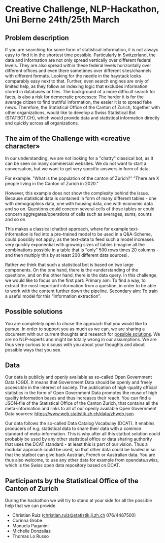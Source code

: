 # Creative Challenge, NLP-Hackathon, Uni Berne 24th/25th March

## Problem description
If you are searching for some form of statistical information, it is not always easy to find it in the shortest time possible. Particularly in Switzerland, the data and information are not only spread vertically over different federal levels. They are also spread within these federal levels horizontally over different offices and even there sometimes over different sites/channels with different formats. Looking for the needle in the haystack looks comparably easy next to that. 
Further, even search engines are only of limited help, as they follow an indexing logic that excludes information stored in databases or files.
The background of a more difficult search for facts, is also a risk for democratic processes: The harder it is for the average citizen to find truthful information, the easier it is to spread fake news. 
Therefore, the Statistical Office of the Canton of Zurich, together with other organizations, would like to develop a Swiss Statistical Bot (STATBOT.CH), which would provide data and statistical information directly and quickly across all organizations. 

## The aim of the Challenge with «creative character»
In our understanding, we are not looking for a "chatty" classical bot, as it can be seen on many commercial websites. We do not want to start a conversation, but we want to get very specific answers in form of data.

For example: "What is the population of the canton of Zurich?"
"There are X people living in the Canton of Zurich in 2020."  

However, this example does not show the complexity behind the issue. Because statistical data is contained in form of many different tables - one with demographics data, one with housing data, one with economic data and so on. Questions could concern several cells of those tables or could concern aggregates/operations of cells such as averages, sums, counts and so on. 

This makes a classical chatbot approach, where for example text-information is fed into a pre-trained model to be used in a Q&A-Scheme, could possibly not apply, as the text-data to feed such a model increases very quickly exponential with growing sizes of tables (imagine all the combinations possible in a table that is "only" 500 rows times 20 columns - and then multiply this by at least 200 different data sources).

Rather we think that such a statistical bot is based on two large components. On the one hand, there is the «understanding of the question», and on the other hand, there is the data query. In this challenge, we would like to focus on the first part: 
Primary aim: To find a way, to extract the most important information from a question, in order to be able to work with the content further down the pipeline. 
Secondary aim: To train a useful model for this “information extraction”. 

## Possible solutions
You are completely open to chose the approach that you would like to pursue. In order to support you as much as we can, we are sharing a document with our current thoughts and research for [possible solutions](02_possible_solutions.md). We are no NLP-experts and might be totally wrong in our assumptions. We are thus very curious to discuss with you about your thoughts and about possible ways that you see.

## Data
Our data is publicly and openly available as so-called Open Government Data (OGD). It means that Government Data should be openly and freely accessible in the interest of society. The publication of high-quality official statistics in the form of Open Government Data promotes the reuse of high quality information bases and thus increases their reach. You can find a JSON-file of the Statistical Office of the Canton Zurich, that contains all the meta-information and links to all of our openly available Open Government Data sources: https://www.web.statistik.zh.ch/data/zhweb.json

Our data follows the so-called Data Catalog Vocabulay (DCAT). It enables producers of e.g. statistical data to share their data with a common standard of meta-information. This is why after all this statbot solution could probably be used by any other statistical office or data sharing authority that uses the DCAT standard - at least this is part of our vision. Thus a modular approach could be used, so that other data could be loaded in so that the statbot can give back Austrian, French or Australian data. You are thus also welcome, to use any other data for example from opendata.swiss, which is the Swiss open data repository based on DCAT.

## Participants by the Statistical Office of the Canton of Zurich
During the hackathon we will try to stand at your side for all the possible help that we can provide. 

- Christian Ruiz (christian.ruiz@statistik.ji.zh.ch 076/4487500)
- Corinna Grobe
- Manuela Paganini
- Michelle Donzallaz
- Thomas Lo Russo


